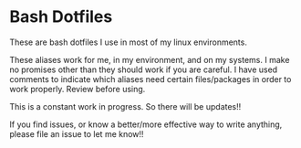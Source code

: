# Bash Dotfiles
These are bash dotfiles I use in most of my linux environments.

These aliases work for me, in my environment, and on my systems. I make no promises other than they should work if you are careful. I have used comments to indicate which aliases need certain files/packages in order to work properly. Review before using.

This is a constant work in progress. So there will be updates!!

If you find issues, or know a better/more effective way to write anything, please file an issue to let me know!!
